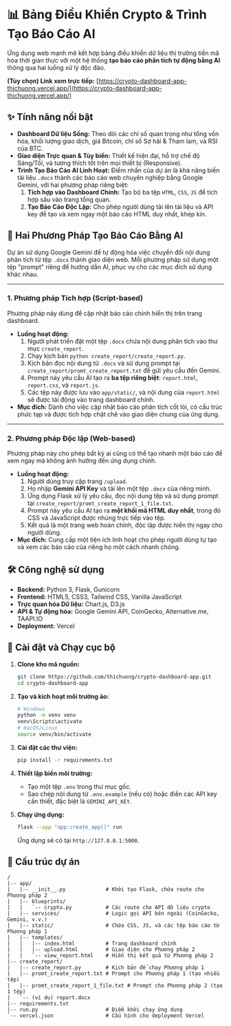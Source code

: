 

# 📊 Bảng Điều Khiển Crypto & Trình Tạo Báo Cáo AI

Ứng dụng web mạnh mẽ kết hợp bảng điều khiển dữ liệu thị trường tiền mã hóa thời gian thực với một hệ thống **tạo báo cáo phân tích tự động bằng AI** thông qua hai luồng xử lý độc đáo.

**(Tùy chọn) Link xem trực tiếp:** [https://crypto-dashboard-app-thichuong.vercel.app/](https://crypto-dashboard-app-thichuong.vercel.app/)

## ✨ Tính năng nổi bật

  * **Dashboard Dữ liệu Sống:** Theo dõi các chỉ số quan trọng như tổng vốn hóa, khối lượng giao dịch, giá Bitcoin, chỉ số Sợ hãi & Tham lam, và RSI của BTC.
  * **Giao diện Trực quan & Tùy biến:** Thiết kế hiện đại, hỗ trợ chế độ Sáng/Tối, và tương thích tốt trên mọi thiết bị (Responsive).
  * **Trình Tạo Báo Cáo AI Linh Hoạt:** Điểm nhấn của dự án là khả năng biến tài liệu `.docx` thành các báo cáo web chuyên nghiệp bằng Google Gemini, với hai phương pháp riêng biệt:
    1.  **Tích hợp vào Dashboard Chính:** Tạo bộ ba tệp `HTML`, `CSS`, `JS` để tích hợp sâu vào trang tổng quan.
    2.  **Tạo Báo Cáo Độc Lập:** Cho phép người dùng tải lên tài liệu và API key để tạo và xem ngay một báo cáo HTML duy nhất, khép kín.

## 🤖 Hai Phương Pháp Tạo Báo Cáo Bằng AI

Dự án sử dụng Google Gemini để tự động hóa việc chuyển đổi nội dung phân tích từ tệp `.docx` thành giao diện web. Mỗi phương pháp sử dụng một tệp "prompt" riêng để hướng dẫn AI, phục vụ cho các mục đích sử dụng khác nhau.

-----

### 1\. Phương pháp Tích hợp (Script-based)

Phương pháp này dùng để cập nhật báo cáo chính hiển thị trên trang dashboard.

  * **Luồng hoạt động:**
    1.  Người phát triển đặt một tệp `.docx` chứa nội dung phân tích vào thư mục `create_report`.
    2.  Chạy kịch bản `python create_report/create_report.py`.
    3.  Kịch bản đọc nội dung từ `.docx` và sử dụng prompt tại `create_report/promt_create_report.txt` để gửi yêu cầu đến Gemini.
    4.  Prompt này yêu cầu AI tạo ra **ba tệp riêng biệt**: `report.html`, `report.css`, và `report.js`.
    5.  Các tệp này được lưu vào `app/static/`, và nội dung của `report.html` sẽ được tải động vào trang dashboard chính.
  * **Mục đích:** Dành cho việc cập nhật báo cáo phân tích cốt lõi, có cấu trúc phức tạp và được tích hợp chặt chẽ vào giao diện chung của ứng dụng.

-----

### 2\. Phương pháp Độc lập (Web-based)

Phương pháp này cho phép bất kỳ ai cũng có thể tạo nhanh một báo cáo để xem ngay mà không ảnh hưởng đến ứng dụng chính.

  * **Luồng hoạt động:**
    1.  Người dùng truy cập trang `/upload`.
    2.  Họ nhập **Gemini API Key** và tải lên một tệp `.docx` của riêng mình.
    3.  Ứng dụng Flask xử lý yêu cầu, đọc nội dung tệp và sử dụng prompt tại `create_report/promt_create_report_1_file.txt`.
    4.  Prompt này yêu cầu AI tạo ra **một khối mã HTML duy nhất**, trong đó CSS và JavaScript được nhúng trực tiếp vào tệp.
    5.  Kết quả là một trang web hoàn chỉnh, độc lập được hiển thị ngay cho người dùng.
  * **Mục đích:** Cung cấp một tiện ích linh hoạt cho phép người dùng tự tạo và xem các báo cáo của riêng họ một cách nhanh chóng.

## 🛠️ Công nghệ sử dụng

  * **Backend:** Python 3, Flask, Gunicorn
  * **Frontend:** HTML5, CSS3, Tailwind CSS, Vanilla JavaScript
  * **Trực quan hóa Dữ liệu:** Chart.js, D3.js
  * **API & Tự động hóa:** Google Gemini API, CoinGecko, Alternative.me, TAAPI.IO
  * **Deployment:** Vercel

## 🚀 Cài đặt và Chạy cục bộ

1.  **Clone kho mã nguồn:**

    ```bash
    git clone https://github.com/thichuong/crypto-dashboard-app.git
    cd crypto-dashboard-app
    ```

2.  **Tạo và kích hoạt môi trường ảo:**

    ```bash
    # Windows
    python -m venv venv
    venv\Scripts\activate
    # macOS/Linux
    source venv/bin/activate
    ```

3.  **Cài đặt các thư viện:**

    ```bash
    pip install -r requirements.txt
    ```

4.  **Thiết lập biến môi trường:**

      * Tạo một tệp `.env` trong thư mục gốc.
      * Sao chép nội dung từ `.env.example` (nếu có) hoặc điền các API key cần thiết, đặc biệt là `GEMINI_API_KEY`.

5.  **Chạy ứng dụng:**

    ```bash
    flask --app "app:create_app()" run
    ```

    Ứng dụng sẽ có tại `http://127.0.0.1:5000`.

## 📁 Cấu trúc dự án

```
/
|-- app/
|   |-- __init__.py             # Khởi tạo Flask, chứa route cho Phương pháp 2
|   |-- blueprints/
|   |   `-- crypto.py           # Các route cho API dữ liệu crypto
|   |-- services/               # Logic gọi API bên ngoài (CoinGecko, Gemini, v.v.)
|   |-- static/                 # Chứa CSS, JS, và các tệp báo cáo từ Phương pháp 1
|   |-- templates/
|   |   |-- index.html          # Trang dashboard chính
|   |   |-- upload.html         # Giao diện cho Phương pháp 2
|   |   `-- view_report.html    # Hiển thị kết quả từ Phương pháp 2
|-- create_report/
|   |-- create_report.py        # Kịch bản để chạy Phương pháp 1
|   |-- promt_create_report.txt # Prompt cho Phương pháp 1 (tạo nhiều tệp)
|   |-- promt_create_report_1_file.txt # Prompt cho Phương pháp 2 (tạo 1 tệp)
|   `-- (ví dụ) report.docx
|-- requirements.txt
|-- run.py                      # Điểm khởi chạy ứng dụng
`-- vercel.json                 # Cấu hình cho deployment Vercel
```
